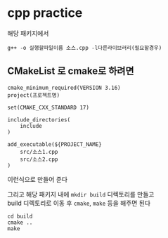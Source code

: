 # cpp practice

해당 패키지에서 
```
g++ -o 실행할파일이름 소스.cpp -l다른라이브러리(필요할경우)
```

## CMakeList 로 cmake로 하려면 

```
cmake_minimum_required(VERSION 3.16)
project(프로젝트명)

set(CMAKE_CXX_STANDARD 17)

include_directories(
    include
)

add_executable(${PROJECT_NAME} 
    src/소스1.cpp 
    src/소스2.cpp
)
```
이런식으로 만들어 준다 

그리고 해당 패키지 내에 `mkdir build` 디렉토리를 만들고   
build 디렉토리로 이동 후 `cmake`, `make` 등을 해주면 된다  
```
cd build
cmake ..
make
```
